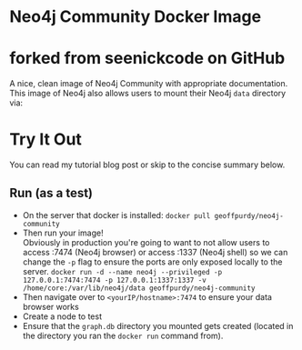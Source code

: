 # Neo4j Community Docker Image
# forked from seenickcode on GitHub

A nice, clean image of Neo4j Community with appropriate documentation. This image of Neo4j also allows users to mount their Neo4j ``data`` directory via:

# Try It Out

You can read my tutorial blog post or skip to the concise summary below.

## Run (as a test)

- On the server that docker is installed: 
``docker pull geoffpurdy/neo4j-community``
- Then run your image!  
 Obviously in production you're going to want to not allow users to access :7474 (Neo4j browser) or access :1337 (Neo4j shell) so we can change the ``-p`` flag to ensure the ports are only exposed locally to the server.
 ``docker run -d --name neo4j --privileged -p 127.0.0.1:7474:7474 -p 127.0.0.1:1337:1337 -v /home/core:/var/lib/neo4j/data geoffpurdy/neo4j-community``
- Then navigate over to ``<yourIP/hostname>:7474`` to ensure your data browser works
- Create a node to test
- Ensure that the ``graph.db`` directory you mounted gets created (located in the directory you ran the ``docker run`` command from).  






